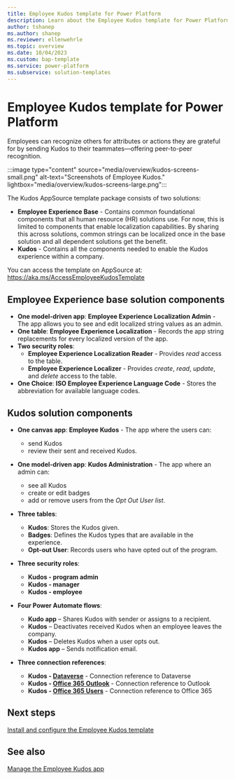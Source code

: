 ```yaml
---
title: Employee Kudos template for Power Platform
description: Learn about the Employee Kudos template for Power Platform.
author: tshanep
ms.author: shanep
ms.reviewer: ellenwehrle
ms.topic: overview
ms.date: 10/04/2023
ms.custom: bap-template
ms.service: power-platform
ms.subservice: solution-templates
---
```

# Employee Kudos template for Power Platform

Employees can recognize others for attributes or actions they are grateful for by sending Kudos to their teammates—offering peer-to-peer recognition.

:::image type="content" source="media/overview/kudos-screens-small.png" alt-text="Screenshots of Employee Kudos." lightbox="media/overview/kudos-screens-large.png":::

The Kudos AppSource template package consists of two solutions:

- **Employee Experience Base** - Contains common foundational components that all human resource (HR) solutions use. For now, this is limited to components that enable localization capabilities. By sharing this across solutions, common strings can be localized once in the base solution and all dependent solutions get the benefit.
- **Kudos** - Contains all the components needed to enable the Kudos experience within a company.

You can access the template on AppSource at: <https://aka.ms/AccessEmployeeKudosTemplate>

## Employee Experience base solution components

- **One model-driven app**: **Employee Experience Localization Admin** - The app allows you to see and edit localized string values as an admin.
- **One table**: **Employee Experience Localization** - Records the app string replacements for every localized version of the app.
- **Two security roles**:
  - **Employee Experience Localization Reader** - Provides *read* access to the table.
  - **Employee Experience Localizer** - Provides *create*, *read*, *update*, and *delete* access to the table.
- **One Choice**: **ISO Employee Experience Language Code** - Stores the abbreviation for available language codes.

## Kudos solution components

- **One canvas app**: **Employee Kudos** - The app where the users can:

  - send Kudos
  - review their sent and received Kudos.
- **One model-driven app**: **Kudos Administration** - The app where an admin can:

  - see all Kudos
  - create or edit badges
  - add or remove users from the *Opt Out User list*.
- **Three tables**:
  - **Kudos**: Stores the Kudos given.
  - **Badges**: Defines the Kudos types that are available in the experience.
  - **Opt-out User**: Records users who have opted out of the program.
- **Three security roles**:
  - **Kudos - program admin**
  - **Kudos - manager**
  - **Kudos - employee**
- **Four Power Automate flows**:
  - **Kudo app** – Shares Kudos with sender or assigns to a recipient.
  - **Kudos** – Deactivates received Kudos when an employee leaves the company.
  - **Kudos** – Deletes Kudos when a user opts out.
  - **Kudos app** – Sends notification email.
- **Three connection references**:
  - **Kudos - [Dataverse](/connectors/commondataserviceforapps/)** - Connection reference to Dataverse
  - **Kudos - [Office 365 Outlook](/connectors/office365/)** - Connection reference to Outlook
  - **Kudos - [Office 365 Users](/connectors/office365users/)** - Connection reference to Office 365

## Next steps

[Install and configure the Employee Kudos template](install-and-configure.md)

## See also

[Manage the Employee Kudos app](manage.md)
